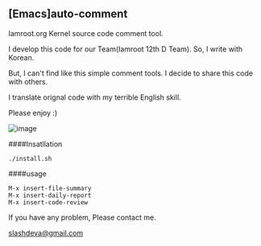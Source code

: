 ## [Emacs]auto-comment
Iamroot.org Kernel source code comment tool.

I develop this code for our Team(Iamroot 12th D Team).
So, I write with Korean.

But, I can't find like this simple comment tools. I decide to share this code with others.

I translate orignal code with my terrible English skill.

Please enjoy :)

![image](https://cloud.githubusercontent.com/assets/14140174/9704967/607eef7c-54f1-11e5-98ad-4648872c168c.png)

####Insatllation
```
./install.sh
```

####usage
``` 
M-x insert-file-summary
M-x insert-daily-report
M-x insert-code-review
```

If you have any problem, Please contact me.

slashdeva@gmail.com
